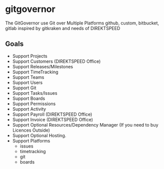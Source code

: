 # gitgovernor
The GitGovernor use Git over Multiple Platforms github, custom, bitbucket, gitlab inspired by gitkraken and needs of DIREKTSPEED

## 

## Goals
- Support Projects
- Support Customers (DIREKTSPEED Office)
- Support Releases/Milestones
- Support TimeTracking
- Support Teams
- Support Users
- Support Git
- Support Tasks/Issues
- Support Boards
- Support Permissions
- Support Activity
- Support Payroll (DIREKTSPEED Office)
- Support Invoice (DIREKTSPEED Office)
- Support Optional Resources/Dependency Manager (If you need to buy Licences Outside)
- Support Optional Hosting.
- Support Platforms 
  - issues
  - timetracking 
  - git
  - boards
